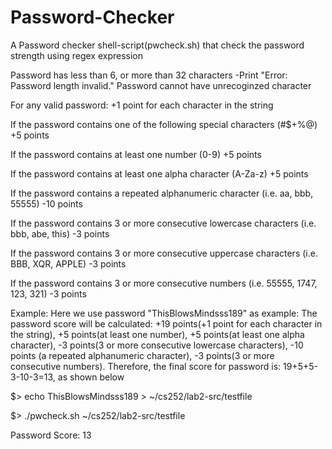 # Password-Checker
A Password checker shell-script(pwcheck.sh) that check the password strength using regex expression

Password has less than 6, or more than 32 characters  -Print "Error: Password length invalid."
Password cannot have unrecoginzed character

For any valid password:
+1 point for each character in the string

If the password contains one of the following special characters (#$+%@) +5 points

If the password contains at least one number (0-9) +5 points

If the password contains at least one alpha character (A-Za-z) +5 points

If the password contains a repeated alphanumeric character (i.e. aa, bbb, 55555) -10 points

If the password contains 3 or more consecutive lowercase characters (i.e. bbb, abe, this) -3 points

If the password contains 3 or more consecutive uppercase characters (i.e. BBB, XQR, APPLE) -3 points

If the password contains 3 or more consecutive numbers (i.e. 55555, 1747, 123, 321) -3 points

Example:
Here we use password "ThisBlowsMindsss189" as example: The password score will be calculated: +19 points(+1 point for each character in the string), +5 points(at least one number),  +5 points(at least one alpha character), -3 points(3 or more consecutive lowercase characters), -10 points (a repeated alphanumeric character), -3 points(3 or more consecutive numbers). Therefore, the final score for password is: 19+5+5-3-10-3=13, as shown below

$> echo ThisBlowsMindsss189 > ~/cs252/lab2-src/testfile

$> ./pwcheck.sh ~/cs252/lab2-src/testfile

Password Score: 13

